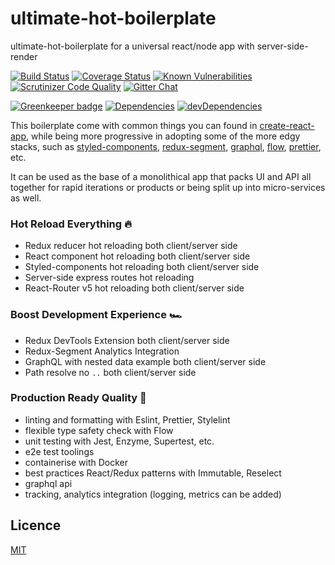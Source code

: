 # ultimate-hot-boilerplate 

ultimate-hot-boilerplate for a universal react/node app with server-side-render

[![Build Status](https://travis-ci.org/zhenyulin/ultimate-hot-boilerplate.svg?branch=master)](https://travis-ci.org/zhenyulin/ultimate-hot-boilerplate)
[![Coverage Status](https://coveralls.io/repos/github/zhenyulin/ultimate-hot-boilerplate/badge.svg?branch=master)](https://coveralls.io/github/zhenyulin/ultimate-hot-boilerplate?branch=master) 
[![Known Vulnerabilities](https://snyk.io/test/github/zhenyulin/ultimate-hot-boilerplate/badge.svg)](https://snyk.io/test/github/zhenyulin/ultimate-hot-boilerplate)
[![Scrutinizer Code Quality](https://scrutinizer-ci.com/g/zhenyulin/ultimate-hot-boilerplate/badges/quality-score.png?b=master)](https://scrutinizer-ci.com/g/zhenyulin/ultimate-hot-boilerplate/?branch=master)
[![Gitter Chat](https://badges.gitter.im/zhenyulin/ultimate-hot-boilerplate.svg)](https://gitter.im/zhenyulin/ultimate-hot-boilerplate?utm_source=badge&utm_medium=badge&utm_campaign=pr-badge&utm_content=badge)

[![Greenkeeper badge](https://badges.greenkeeper.io/zhenyulin/ultimate-hot-boilerplate.svg)](https://greenkeeper.io/)
[![Dependencies](https://david-dm.org/zhenyulin/ultimate-hot-boilerplate.svg)](https://david-dm.org/zhenyulin/ultimate-hot-boilerplate)
[![devDependencies](https://david-dm.org/zhenyulin/ultimate-hot-boilerplate/dev-status.svg)](https://david-dm.org/zhenyulin/ultimate-hot-boilerplate?type=dev) 



This boilerplate come with common things you can found in [create-react-app](https://github.com/facebook/create-react-app), while being more progressive in adopting some of the more edgy stacks, such as [styled-components](https://github.com/styled-components/styled-components), [redux-segment](https://github.com/rangle/redux-segment), [graphql](https://github.com/graphql/graphql-js), [flow](https://github.com/facebook/flow), [prettier](https://github.com/prettier/prettier), etc.

It can be used as the base of a monolithical app that packs UI and API all together for rapid iterations or products or being split up into micro-services as well.

### Hot Reload Everything 🔥
  * Redux reducer hot reloading both client/server side
  * React component hot reloading both client/server side
  * Styled-components hot reloading both client/server side
  * Server-side express routes hot reloading
  * React-Router v5 hot reloading both client/server side
  
### Boost Development Experience 🏎
  * Redux DevTools Extension both client/server side
  * Redux-Segment Analytics Integration
  * GraphQL with nested data example both client/server side
  * Path resolve no `..` both client/server side

### Production Ready Quality 🚀
  * linting and formatting with Eslint, Prettier, Stylelint
  * flexible type safety check with Flow
  * unit testing with Jest, Enzyme, Supertest, etc.
  * e2e test toolings
  * containerise with Docker
  * best practices React/Redux patterns with Immutable, Reselect
  * graphql api
  * tracking, analytics integration (logging, metrics can be added)
  
## Licence
[MIT](/LICENSE)
